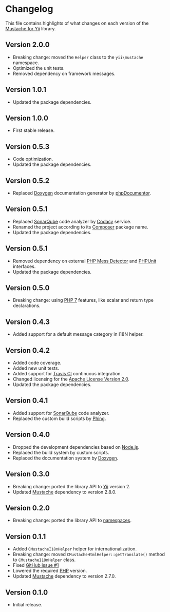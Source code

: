# Changelog
This file contains highlights of what changes on each version of the [Mustache for Yii](https://github.com/cedx/yii2-mustache) library.

## Version 2.0.0
- Breaking change: moved the `Helper` class to the `yii\mustache` namespace.
- Optimized the unit tests.
- Removed dependency on framework messages.

## Version 1.0.1
- Updated the package dependencies.

## Version 1.0.0
- First stable release.

## Version 0.5.3
- Code optimization.
- Updated the package dependencies.

## Version 0.5.2
- Replaced [Doxygen](http://www.doxygen.org) documentation generator by [phpDocumentor](https://www.phpdoc.org).

## Version 0.5.1
- Replaced [SonarQube](http://www.sonarqube.org) code analyzer by [Codacy](https://www.codacy.com) service.
- Renamed the project according to its [Composer](https://getcomposer.org) package name.
- Updated the package dependencies.

## Version 0.5.1
- Removed dependency on external [PHP Mess Detector](https://phpmd.org) and [PHPUnit](https://phpunit.de) interfaces.
- Updated the package dependencies.

## Version 0.5.0
- Breaking change: using [PHP 7](https://secure.php.net/manual/en/migration70.new-features.php) features, like scalar and return type declarations.

## Version 0.4.3
- Added support for a default message category in I18N helper.

## Version 0.4.2
- Added code coverage.
- Added new unit tests.
- Added support for [Travis CI](https://travis-ci.org) continuous integration.
- Changed licensing for the [Apache License Version 2.0](http://www.apache.org/licenses/LICENSE-2.0).
- Updated the package dependencies.

## Version 0.4.1
- Added support for [SonarQube](http://www.sonarqube.org) code analyzer.
- Replaced the custom build scripts by [Phing](https://www.phing.info).

## Version 0.4.0
- Dropped the development dependencies based on [Node.js](https://nodejs.org).
- Replaced the build system by custom scripts.
- Replaced the documentation system by [Doxygen](http://www.doxygen.org).

## Version 0.3.0
- Breaking change: ported the library API to [Yii](http://www.yiiframework.com) version 2.
- Updated [Mustache](https://github.com/bobthecow/mustache.php) dependency to version 2.8.0.

## Version 0.2.0
- Breaking change: ported the library API to [namespaces](https://secure.php.net/manual/en/language.namespaces.php).

## Version 0.1.1
- Added `CMustacheI18nHelper` helper for internationalization.
- Breaking change: moved `CMustacheHtmlHelper::getTranslate()` method to `CMustacheI18nHelper` class.
- Fixed [GitHub issue #1](https://github.com/cedx/yii2-mustache/issues/1)
- Lowered the required [PHP](https://secure.php.net) version.
- Updated [Mustache](https://github.com/bobthecow/mustache.php) dependency to version 2.7.0.

## Version 0.1.0
- Initial release.
